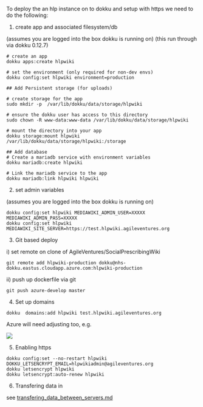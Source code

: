 To deploy the an hlp instance on to dokku and setup with https we need to do the following:

1. create app and associated filesystem/db

(assumes you are logged into the box dokku is running on)
(this run through via dokku 0.12.7)

```
# create an app
dokku apps:create hlpwiki

# set the environment (only required for non-dev envs)
dokku config:set hlpwiki environment=production

## Add Persistent storage (for uploads)

# create storage for the app
sudo mkdir -p  /var/lib/dokku/data/storage/hlpwiki

# ensure the dokku user has access to this directory
sudo chown -R www-data:www-data /var/lib/dokku/data/storage/hlpwiki

# mount the directory into your app
dokku storage:mount hlpwiki /var/lib/dokku/data/storage/hlpwiki:/storage

## Add database
# Create a mariadb service with environment variables
dokku mariadb:create hlpwiki

# Link the mariadb service to the app
dokku mariadb:link hlpwiki hlpwiki
```

2. set admin variables

(assumes you are logged into the box dokku is running on)

```
dokku config:set hlpwiki MEDIAWIKI_ADMIN_USER=XXXXX MEDIAWIKI_ADMIN_PASS=XXXXX
dokku config:set hlpwiki MEDIAWIKI_SITE_SERVER=https://test.hlpwiki.agileventures.org
```

3. Git based deploy

i) set remote on clone of AgileVentures/SocialPrescribingWiki

```
git remote add hlpwiki-production dokku@nhs-dokku.eastus.cloudapp.azure.com:hlpwiki-production
```

ii) push up dockerfile via git

```
git push azure-develop master
```

4. Set up domains

```
dokku  domains:add hlpwiki test.hlpwiki.agileventures.org 
```

Azure will need adjusting too, e.g.

![](https://dl.dropbox.com/s/oieozci4jnturm3/Screenshot%202018-11-13%2013.54.34.png?dl=0)

5. Enabling https

```
dokku config:set --no-restart hlpwiki DOKKU_LETSENCRYPT_EMAIL=hlpwikiadmin@agileventures.org
dokku letsencrypt hlpwiki
dokku letsencrypt:auto-renew hlpwiki
```

6. Transfering data in

see [transfering_data_between_servers.md](transfering_data_between_servers.md)



 



